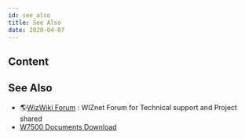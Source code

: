 ```yaml
---
id: see_also
title: See Also
date: 2020-04-07
---
```



## Content
## See Also

   * 🌎[WizWiki Forum](http://www.wizwiki.net/forum) : WIZnet Forum for Technical support and Project shared
   * [W7500 Documents Download]()
